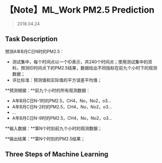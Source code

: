 # 【Note】ML_Work PM2.5 Prediction
>
>
>
> 2018.04.24
> 

## Task Description
预测A年B月C日N时的PM2.5：

- 测试集中，每个时间点以一个ID表示，共240个时间点；使用测试集中的资料，预测ID时间点下的PM2.5结果，数据给出不同指标在前九个小时下的观测数据；
- 评比标准：预测值和实际值的平方误差平均值；

**预测根据：**前九个小时的所有观测数据：

- A年B月C日N-1时的PM2.5，CH4，No，No2，o3...
- A年B月C日N-2时的PM2.5，CH4，No，No2，o3...
- ...
- A年B月C日N-9时的PM2.5，CH4，No，No2，o3...

**输入数据：**第N个时刻前九个小时的观测数据；

**输出结果：**第N个时刻的PM2.5结果；

## Three Steps of Machine Learning
